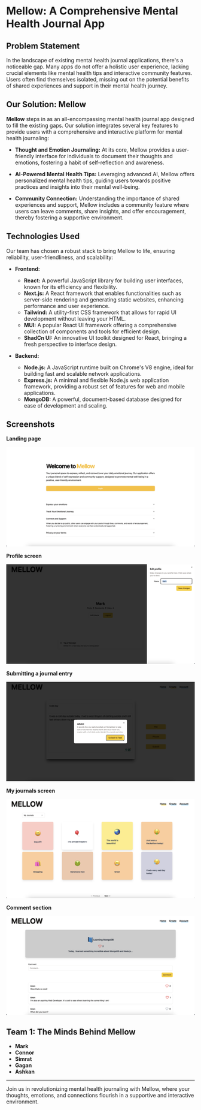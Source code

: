 # Mellow: A Comprehensive Mental Health Journal App

## Problem Statement

In the landscape of existing mental health journal applications, there's a noticeable gap. Many apps do not offer a holistic user experience, lacking crucial elements like mental health tips and interactive community features. Users often find themselves isolated, missing out on the potential benefits of shared experiences and support in their mental health journey.

## Our Solution: Mellow

**Mellow** steps in as an all-encompassing mental health journal app designed to fill the existing gaps. Our solution integrates several key features to provide users with a comprehensive and interactive platform for mental health journaling:

* **Thought and Emotion Journaling:** At its core, Mellow provides a user-friendly interface for individuals to document their thoughts and emotions, fostering a habit of self-reflection and awareness.

* **AI-Powered Mental Health Tips:** Leveraging advanced AI, Mellow offers personalized mental health tips, guiding users towards positive practices and insights into their mental well-being.

* **Community Connection:** Understanding the importance of shared experiences and support, Mellow includes a community feature where users can leave comments, share insights, and offer encouragement, thereby fostering a supportive environment.

## Technologies Used

Our team has chosen a robust stack to bring Mellow to life, ensuring reliability, user-friendliness, and scalability:

* **Frontend:**
  + **React:** A powerful JavaScript library for building user interfaces, known for its efficiency and flexibility.
  + **Next.js:** A React framework that enables functionalities such as server-side rendering and generating static websites, enhancing performance and user experience.
  + **Tailwind:** A utility-first CSS framework that allows for rapid UI development without leaving your HTML.
  + **MUI:** A popular React UI framework offering a comprehensive collection of components and tools for efficient design.
  + **ShadCn UI:** An innovative UI toolkit designed for React, bringing a fresh perspective to interface design.

* **Backend:**
  + **Node.js:** A JavaScript runtime built on Chrome's V8 engine, ideal for building fast and scalable network applications.
  + **Express.js:** A minimal and flexible Node.js web application framework, providing a robust set of features for web and mobile applications.
  + **MongoDB:** A powerful, document-based database designed for ease of development and scaling.

## Screenshots

  **Landing page**
  

![alt text](screenshots/landing.png)

  **Profile screen**
  

![alt text](screenshots/profile.png)

  **Submitting a journal entry**
  

![alt text](screenshots/submitting.png)

  **My journals screen**
  

![alt text](<screenshots/journal entries.png>)

  **Comment section**
  

![alt text](<screenshots/comment section.png>)

## Team 1: The Minds Behind Mellow

* **Mark**
* **Connor**
* **Simrat** 
* **Gagan** 
* **Ashkan** 

---

Join us in revolutionizing mental health journaling with Mellow, where your thoughts, emotions, and connections flourish in a supportive and interactive environment.
